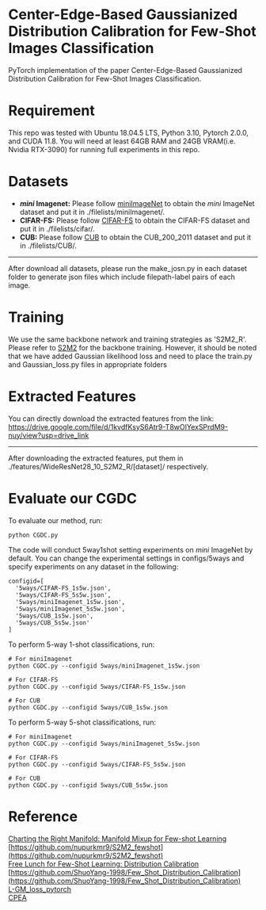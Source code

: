 # Center-Edge-Based Gaussianized Distribution Calibration for Few-Shot Images Classification
PyTorch implementation of the paper Center-Edge-Based Gaussianized Distribution Calibration for Few-Shot Images Classification.

# Requirement
This repo was tested with Ubuntu 18.04.5 LTS, Python 3.10, Pytorch 2.0.0, and CUDA 11.8. You will need at least 64GB RAM and 24GB VRAM(i.e. Nvidia RTX-3090) for running full experiments in this repo.

# Datasets
* **_mini_ Imagenet:**
Please follow [miniImageNet](https://github.com/yaoyao-liu/mini-imagenet-tools) to obtain the _mini_ ImageNet dataset and put it in ./filelists/miniImagenet/.<br>
* **CIFAR-FS:**
Please follow [CIFAR-FS](https://github.com/mrkshllr/FewTURE/blob/main/datasets/download_cifar_fs.sh) to obtain the CIFAR-FS dataset and put it in ./filelists/cifar/.<br>
* **CUB:**
Please follow [CUB](https://github.com/cyizhuo/CUB-200-2011-dataset) to obtain the CUB_200_2011 dataset and put it in ./filelists/CUB/.<br>
***
After download all datasets, please run the make_josn.py in each dataset folder to generate json files which include filepath-label pairs of each image.

# Training
We use the same backbone network and training strategies as 'S2M2_R'. Please refer to [S2M2](https://github.com/nupurkmr9/S2M2_fewshot) for the backbone training. However, it should be noted that we have added Gaussian likelihood loss and need to place the train.py and Gaussian_loss.py files in appropriate folders

# Extracted Features
You can directly download the extracted features from the link:<br>
https://drive.google.com/file/d/1kvdfKsyS6Atr9-T8wOIYexSPrdM9-nuy/view?usp=drive_link
***
After downloading the extracted features, put them in ./features/WideResNet28_10_S2M2_R/[dataset]/ respectively.
# Evaluate our CGDC
To evaluate our method, run: <br>
```
python CGDC.py
```
The code will conduct 5way1shot setting experiments on _mini_ ImageNet by default. You can change the experimental settings in configs/5ways and specify experiments on any dataset in the following:<br>
```
configid=[
  '5ways/CIFAR-FS_1s5w.json',
  '5ways/CIFAR-FS_5s5w.json',
  '5ways/miniImagenet_1s5w.json',
  '5ways/miniImagenet_5s5w.json',
  '5ways/CUB_1s5w.json',
  '5ways/CUB_5s5w.json'
]
```
To perform 5-way 1-shot classifications, run:
```
# For miniImagenet
python CGDC.py --configid 5ways/miniImagenet_1s5w.json

# For CIFAR-FS
python CGDC.py --configid 5ways/CIFAR-FS_1s5w.json

# For CUB
python CGDC.py --configid 5ways/CUB_1s5w.json
```
To perform 5-way 5-shot classifications, run:
```
# For miniImagenet
python CGDC.py --configid 5ways/miniImagenet_5s5w.json

# For CIFAR-FS
python CGDC.py --configid 5ways/CIFAR-FS_5s5w.json

# For CUB
python CGDC.py --configid 5ways/CUB_5s5w.json
```
# Reference
[Charting the Right Manifold: Manifold Mixup for Few-shot Learning](https://arxiv.org/pdf/1907.12087v3.pdf)<br>
[https://github.com/nupurkmr9/S2M2_fewshot](https://github.com/nupurkmr9/S2M2_fewshot)<br>
[Free Lunch for Few-Shot Learning: Distribution Calibration](https://openreview.net/forum?id=JWOiYxMG92s)<br>
[https://github.com/ShuoYang-1998/Few_Shot_Distribution_Calibration](https://github.com/ShuoYang-1998/Few_Shot_Distribution_Calibration)<br>
[L-GM_loss_pytorch](https://github.com/ChaofWang/L-GM_loss_pytorch)<br>
[CPEA](https://github.com/FushengHao/CPEA)

